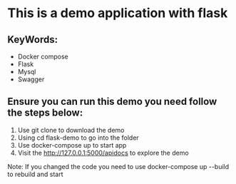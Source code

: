 # This is a demo application with flask

## KeyWords: 
- Docker compose
- Flask 
- Mysql 
- Swagger 

## Ensure you can run this demo you need follow the steps below:

1. Use git clone to download the demo
1. Using cd flask-demo to go into the folder
1. Use docker-compose up to start app
1. Visit the http://127.0.0.1:5000/apidocs to explore the demo

Note: If you changed the code you need to use docker-compose up --build to rebuild and start

